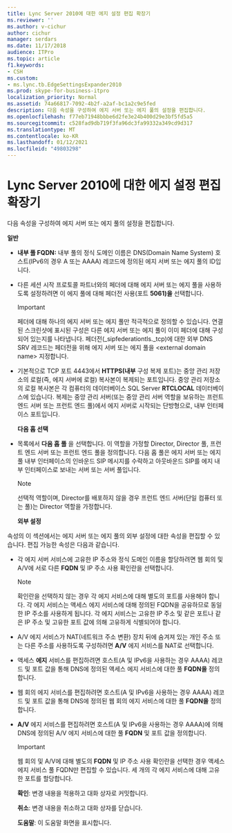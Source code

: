 ```yaml
---
title: Lync Server 2010에 대한 에지 설정 편집 확장기
ms.reviewer: ''
ms.author: v-cichur
author: cichur
manager: serdars
ms.date: 11/17/2018
audience: ITPro
ms.topic: article
f1.keywords:
- CSH
ms.custom:
- ms.lync.tb.EdgeSettingsExpander2010
ms.prod: skype-for-business-itpro
localization_priority: Normal
ms.assetid: 74a66817-7092-4b2f-a2af-bc1a2c9e5fed
description: 다음 속성을 구성하여 에지 서버 또는 에지 풀의 설정을 편집합니다.
ms.openlocfilehash: f77eb71948bbbe6d2fe3e24b400d29e3bf5fd5a5
ms.sourcegitcommit: c528fad9db719f3fa96dc3fa99332a349cd9d317
ms.translationtype: MT
ms.contentlocale: ko-KR
ms.lasthandoff: 01/12/2021
ms.locfileid: "49803298"
---
```

# <a name="edit-edge-settings-expander-for-lync-server-2010"></a>Lync Server 2010에 대한 에지 설정 편집 확장기
 
다음 속성을 구성하여 에지 서버 또는 에지 풀의 설정을 편집합니다. 
  
 **일반**
  
- **내부 풀 FQDN:** 내부 풀의 정식 도메인 이름은 DNS(Domain Name System) 호스트(IPv6의 경우 A 또는 AAAA) 레코드에 정의된 에지 서버 또는 에지 풀의 ID입니다.
    
- 다른 세션 시작 프로토콜 파트너와의 페더에 대해 에지 서버 또는 에지 풀을 사용하도록 설정하려면 이 에지 풀에 대해 페더전 사용(포트 **5061)을** 선택합니다.
    
    > [!IMPORTANT]
    > 페더에 대해 하나의 에지 서버 또는 에지 풀만 적극적으로 정의할 수 있습니다. 연결된 스크린샷에 표시된 구성은 다른 에지 서버 또는 에지 풀이 이미 페더에 대해 구성되어 있는지를 나타냅니다. 페더전(_sipfederationtls._tcp)에 대한 외부 DNS SRV 레코드는 페더전을 위해 에지 서버 또는 에지 풀을 \<external domain name\> 지정합니다. 
  
- 기본적으로 TCP 포트 4443에서 **HTTPS(내부** 구성 복제 포트)는 중앙 관리 저장소의 로컬(즉, 에지 서버에 로컬) 복사본이 복제되는 포트입니다. 중앙 관리 저장소의 로컬 복사본은 각 컴퓨터의 데이터베이스 SQL Server **RTCLOCAL** 데이터베이스에 있습니다. 복제는 중앙 관리 서버(또는 중앙 관리 서버 역할을 보유하는 프런트 엔드 서버 또는 프런트 엔드 풀)에서 에지 서버로 시작되는 단방형으로, 내부 인터페이스 포트입니다.
    
  **다음 홉 선택**
  
- 목록에서 **다음 홉 풀** 을 선택합니다. 이 역할을 가정할 Director, Director 풀, 프런트 엔드 서버 또는 프런트 엔드 풀을 정의합니다. 다음 홉 풀은 에지 서버 또는 에지 풀 내부 인터페이스의 인바운드 SIP 메시지를 수락하고 아웃바운드 SIP를 에지 내부 인터페이스로 보내는 서버 또는 서버 풀입니다.
    
    > [!NOTE]
    > 선택적 역할이며, Director를 배포하지 않을 경우 프런트 엔드 서버(단일 컴퓨터 또는 풀)는 Director 역할을 가정합니다. 
  
  **외부 설정**
  
속성의 이 섹션에서는 에지 서버 또는 에지 풀의 외부 설정에 대한 속성을 편집할 수 있습니다. 편집 가능한 속성은 다음과 같습니다.
  
- 각 에지 서버 서비스에 고유한 IP 주소와 정식 도메인 이름을 할당하려면 웹 회의 및 A/V에 서로 다른 **FQDN** 및 IP 주소 사용 확인란을 선택합니다.
    
    > [!NOTE]
    > 확인란을 선택하지 않는 경우 각 에지 서비스에 대해 별도의 포트를 사용해야 합니다. 각 에지 서비스는 액세스 에지 서비스에 대해 정의된 FQDN을 공유하므로 동일한 IP 주소를 사용하게 됩니다. 각 에지 서비스는 고유한 IP 주소 및 같은 포트나 같은 IP 주소 및 고유한 포트 값에 의해 고유하게 식별되어야 합니다. 
  
- A/V 에지 서비스가 NAT(네트워크 주소 변환) 장치 뒤에 숨겨져 있는 개인 주소 또는 다른 주소를 사용하도록 구성하려면 **A/V** 에지 서비스를 NAT로 선택합니다.
    
- 액세스 **에지** 서비스를 편집하려면 호스트(A 및 IPv6을 사용하는 경우 AAAA) 레코드 및 포트 값을 통해 DNS에 정의된 액세스 에지 서비스에 대한 풀 **FQDN을** 정의합니다.
    
- 웹 회의 에지 서비스를 편집하려면 호스트(A 및 IPv6을 사용하는 경우 AAAA) 레코드 및 포트 값을 통해 DNS에 정의된 웹 회의 에지 서비스에 대한 풀 **FQDN을** 정의합니다.
    
- **A/V** 에지 서비스를 편집하려면 호스트(A 및 IPv6을 사용하는 경우 AAAA)에 의해 DNS에 정의된 A/V 에지 서비스에 대한 풀 **FQDN** 및 포트 값을 정의합니다.
    
    > [!IMPORTANT]
    > 웹 회의 및 A/V에 대해 별도의 **FQDN** 및 IP 주소 사용 확인란을 선택한 경우 액세스 에지 서비스 풀 FQDN만 편집할 수 있습니다. 세 개의 각 에지 서비스에 대해 고유한 포트를 할당합니다.
  
  **확인**: 변경 내용을 적용하고 대화 상자로 커밋합니다.
  
  **취소**: 변경 내용을 취소하고 대화 상자를 닫습니다.
  
  **도움말**: 이 도움말 화면을 표시합니다.
  


